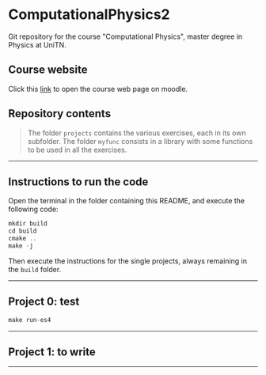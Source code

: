 # ComputationalPhysics2

 Git repository for the course "Computational Physics", master degree in Physics at UniTN.

## Course website

Click this [link](https://didatticaonline.unitn.it/dol/course/view.php?id=34003) to open the course web page on moodle.

## Repository contents

> The folder `projects` contains the various exercises, each in its own subfolder.
> The folder `myfunc` consists in a library with some functions to be used in all the exercises.

---

## Instructions to run the code

Open the terminal in the folder containing this README, and execute the following code:

```C
mkdir build
cd build
cmake ..
make -j
```

Then execute the instructions for the single projects, always remaining in the `build` folder.

---

## Project 0: test

```C
make run-es4
```

---

## Project 1: to write

---

<!-- ## Project 2

Now I write something *in this way* or **in this way**

> acchiussiddì

If you want, you can also:

* a
* chiu
* ssi
* ddì

---

## Project 3

Prova $\LaTeX$

> $ \frac{d}{dt}\frac{\partial \mathcal{L}}{\partial \dot{q}}-\frac{\partial \mathcal{L}}{\partial q}=0$

--- -->
